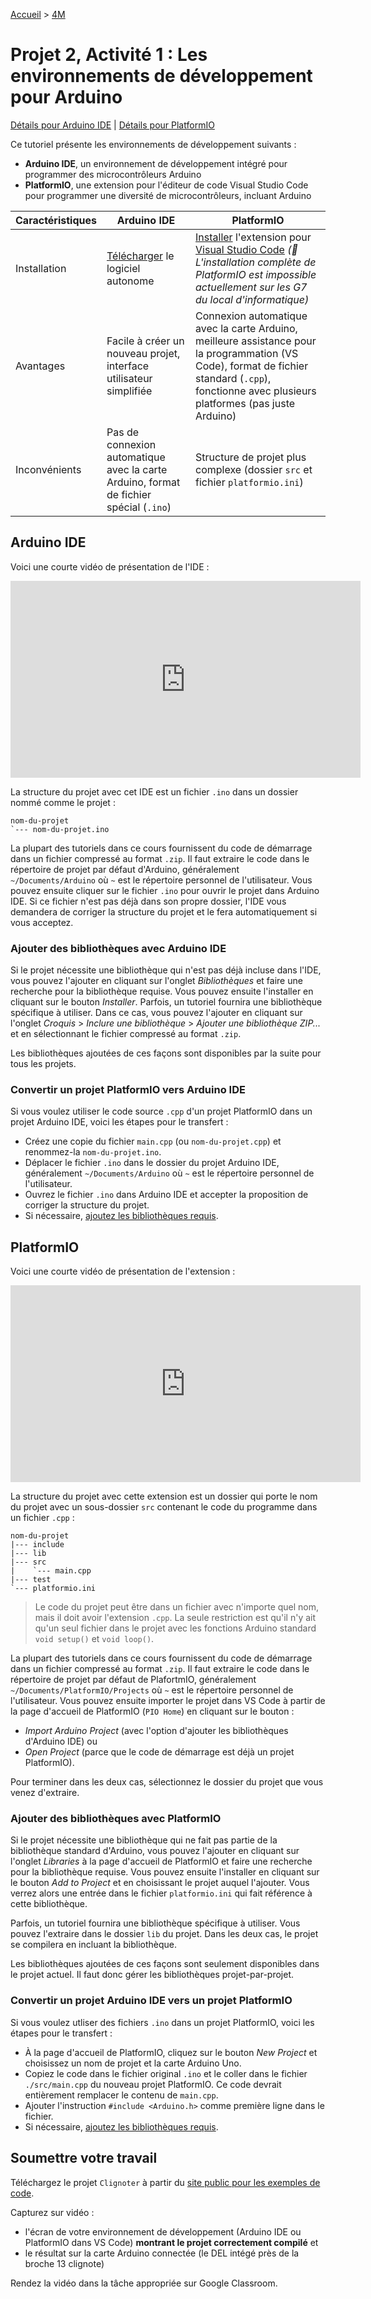 [Accueil](./index.md) > [4M](./acceuil4M.md)

# Projet 2, Activité 1 : Les environnements de développement pour Arduino

[Détails pour Arduino IDE](#arduino-ide)   |   [Détails pour PlatformIO](#platformio)

Ce tutoriel présente les environnements de développement suivants :
* **Arduino IDE**, un environnement de développement intégré pour programmer des microcontrôleurs Arduino
* **PlatformIO**, une extension pour l'éditeur de code Visual Studio Code pour programmer une diversité de microcontrôleurs, incluant Arduino

Caractéristiques | Arduino IDE | PlatformIO
--- | --- | ---
Installation | [Télécharger](https://www.arduino.cc/en/software) le logiciel autonome | [Installer](https://docs.platformio.org/en/latest/ide/vscode.html) l'extension pour [Visual Studio Code](https://code.visualstudio.com/) _(🚧 L'installation complète de PlatformIO est impossible actuellement sur les G7 du local d'informatique)_
Avantages | Facile à créer un nouveau projet, interface utilisateur simplifiée | Connexion automatique avec la carte Arduino, meilleure assistance pour la programmation (VS Code), format de fichier standard (`.cpp`), fonctionne avec plusieurs platformes (pas juste Arduino)
Inconvénients | Pas de connexion automatique avec la carte Arduino, format de fichier spécial (`.ino`) | Structure de projet plus complexe (dossier `src` et fichier `platformio.ini`)

## Arduino IDE

Voici une courte vidéo de présentation de l'IDE :

<iframe width="560" height="315" src="https://www.youtube.com/embed/SX8z3-BEuWQ?si=h9XfN55hrJutm6g0" title="YouTube video player" frameborder="0" allow="accelerometer; autoplay; clipboard-write; encrypted-media; gyroscope; picture-in-picture; web-share" allowfullscreen></iframe>

La structure du projet avec cet IDE est un fichier `.ino` dans un dossier nommé comme le projet :

```
nom-du-projet
`--- nom-du-projet.ino
```

La plupart des tutoriels dans ce cours fournissent du code de démarrage dans un fichier compressé au format `.zip`. Il faut extraire le code dans le répertoire de projet par défaut d'Arduino, généralement `~/Documents/Arduino` où `~` est le répertoire personnel de l'utilisateur. Vous pouvez ensuite cliquer sur le fichier `.ino` pour ouvrir le projet dans Arduino IDE. Si ce fichier n'est pas déjà dans son propre dossier, l'IDE vous demandera de corriger la structure du projet et le fera automatiquement si vous acceptez.

### Ajouter des bibliothèques avec Arduino IDE

Si le projet nécessite une bibliothèque qui n'est pas déjà incluse dans l'IDE, vous pouvez l'ajouter en cliquant sur l'onglet _Bibliothèques_ et faire une recherche pour la bibliothèque requise. Vous pouvez ensuite l'installer en cliquant sur le bouton _Installer_. Parfois, un tutoriel fournira une bibliothèque spécifique à utiliser. Dans ce cas, vous pouvez l'ajouter en cliquant sur l'onglet _Croquis_ > _Inclure une bibliothèque_ > _Ajouter une bibliothèque ZIP..._ et en sélectionnant le fichier compressé au format `.zip`.

Les bibliothèques ajoutées de ces façons sont disponibles par la suite pour tous les projets.

### Convertir un projet PlatformIO vers Arduino IDE

Si vous voulez utiliser le code source `.cpp` d'un projet PlatformIO dans un projet Arduino IDE, voici les étapes pour le transfert :
* Créez une copie du fichier `main.cpp` (ou `nom-du-projet.cpp`) et renommez-la `nom-du-projet.ino`.
* Déplacer le fichier `.ino` dans le dossier du projet Arduino IDE, généralement `~/Documents/Arduino` où `~` est le répertoire personnel de l'utilisateur.
* Ouvrez le fichier `.ino` dans Arduino IDE et accepter la proposition de corriger la structure du projet.
* Si nécessaire, [ajoutez les bibliothèques requis](#ajouter-des-bibliothèques-avec-arduino-ide).

## PlatformIO

Voici une courte vidéo de présentation de l'extension :

<iframe width="560" height="315" src="https://www.youtube.com/embed/-2NhjhzFQsM?si=bw1FEXzkcbMJmqff&amp;start=127" title="YouTube video player" frameborder="0" allow="accelerometer; autoplay; clipboard-write; encrypted-media; gyroscope; picture-in-picture; web-share" allowfullscreen></iframe>

La structure du projet avec cette extension est un dossier qui porte le nom du projet avec un sous-dossier `src` contenant le code du programme dans un fichier `.cpp` :

```
nom-du-projet
|--- include
|--- lib
|--- src
|    `--- main.cpp
|--- test
`--- platformio.ini
```

> Le code du projet peut être dans un fichier avec n'importe quel nom, mais il doit avoir l'extension `.cpp`. La seule restriction est qu'il n'y ait qu'un seul fichier dans le projet avec les fonctions Arduino standard `void setup()` et `void loop()`.

La plupart des tutoriels dans ce cours fournissent du code de démarrage dans un fichier compressé au format `.zip`. Il faut extraire le code dans le répertoire de projet par défaut de PlafortmIO, généralement `~/Documents/PlatformIO/Projects` où `~` est le répertoire personnel de l'utilisateur. Vous pouvez ensuite importer le projet dans VS Code à partir de la page d'accueil de PlatformIO (`PIO Home`) en cliquant sur le bouton :
*  _Import Arduino Project_ (avec l'option d'ajouter les bibliothèques d'Arduino IDE) ou 
* _Open Project_ (parce que le code de démarrage est déjà un projet PlatformIO).

Pour terminer dans les deux cas, sélectionnez le dossier du projet que vous venez d'extraire.

### Ajouter des bibliothèques avec PlatformIO

Si le projet nécessite une bibliothèque qui ne fait pas partie de la bibliothèque standard d'Arduino, vous pouvez l'ajouter en cliquant sur l'onglet _Libraries_ à la page d'accueil de PlatformIO et faire une recherche pour la bibliothèque requise. Vous pouvez ensuite l'installer en cliquant sur le bouton _Add to Project_ et en choisissant le projet auquel l'ajouter. Vous verrez alors une entrée dans le fichier `platformio.ini` qui fait référence à cette bibliothèque. 

Parfois, un tutoriel fournira une bibliothèque spécifique à utiliser. Vous pouvez l'extraire dans le dossier `lib` du projet. Dans les deux cas, le projet se compilera en incluant la bibliothèque.

Les bibliothèques ajoutées de ces façons sont seulement disponibles dans le projet actuel. Il faut donc gérer les bibliothèques projet-par-projet.

### Convertir un projet Arduino IDE vers un projet PlatformIO

Si vous voulez utliser des fichiers `.ino` dans un projet PlatformIO, voici les étapes pour le transfert :
* À la page d'accueil de PlatformIO, cliquez sur le bouton _New Project_ et choisissez un nom de projet et la carte Arduino Uno. 
* Copiez le code dans le fichier original `.ino` et le coller dans le fichier `./src/main.cpp` du nouveau projet PlatformIO. Ce code devrait entièrement remplacer le contenu de `main.cpp`.
* Ajouter l'instruction `#include <Arduino.h>` comme première ligne dans le fichier.
* Si nécessaire, [ajoutez les bibliothèques requis](#ajouter-des-bibliothèques-avec-platformio).


## Soumettre votre travail

Téléchargez le projet `Clignoter` à partir du [site public pour les exemples de code](https://physcrowley.github.io/TER-Arduino/). 

Capturez sur vidéo :
* l'écran de votre environnement de développement (Arduino IDE ou PlatformIO dans VS Code) **montrant le projet correctement compilé** et
* le résultat sur la carte Arduino connectée (le DEL intégé près de la broche 13 clignote)

Rendez la vidéo dans la tâche appropriée sur Google Classroom.



